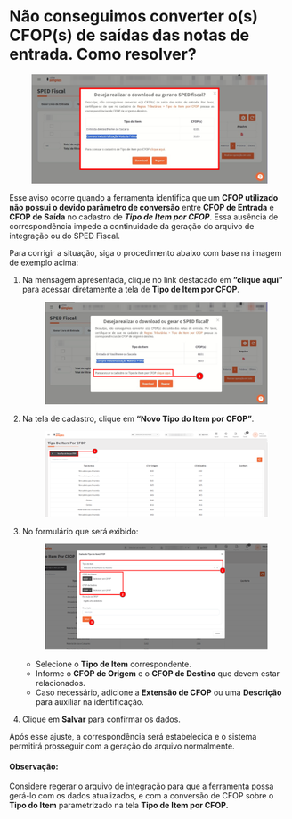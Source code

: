 # Não conseguimos converter o(s) CFOP(s) de saídas das notas de entrada. Como resolver?

<figure><img src="../.gitbook/assets/image.png" alt=""><figcaption></figcaption></figure>

Esse aviso ocorre quando a ferramenta identifica que um **CFOP utilizado não possui o devido parâmetro de conversão** entre **CFOP de Entrada** e **CFOP de Saída** no cadastro de _**Tipo de Item por CFOP**_. Essa ausência de correspondência impede a continuidade da geração do arquivo de integração ou do SPED Fiscal.

Para corrigir a situação, siga o procedimento abaixo com base na imagem de exemplo acima:

1.  Na mensagem apresentada, clique no link destacado em **“clique aqui”** para acessar diretamente a tela de **Tipo de Item por CFOP**.

    <figure><img src="../.gitbook/assets/image (1).png" alt=""><figcaption></figcaption></figure>
2.  Na tela de cadastro, clique em **“Novo Tipo do Item por CFOP”**.

    <figure><img src="../.gitbook/assets/image (2).png" alt=""><figcaption></figcaption></figure>
3.  No formulário que será exibido:

    <figure><img src="../.gitbook/assets/image (3).png" alt=""><figcaption></figcaption></figure>

    * Selecione o **Tipo de Item** correspondente.
    * Informe o **CFOP de Origem** e o **CFOP de Destino** que devem estar relacionados.
    * Caso necessário, adicione a **Extensão de CFOP** ou uma **Descrição** para auxiliar na identificação.
4. Clique em **Salvar** para confirmar os dados.

Após esse ajuste, a correspondência será estabelecida e o sistema permitirá prosseguir com a geração do arquivo normalmente.

#### Observação:

Considere regerar o arquivo de integração para que a ferramenta possa gerá-lo com os dados atualizados, e com a conversão de CFOP sobre o **Tipo do Item** parametrizado na tela **Tipo de Item por CFOP.**
